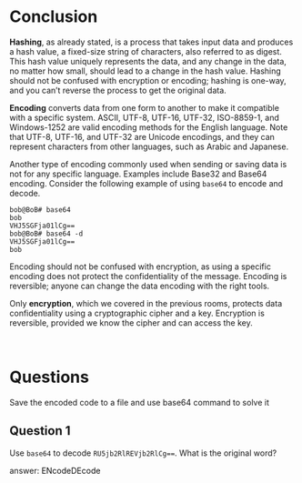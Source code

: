 # Conclusion

**Hashing**, as already stated, is a process that takes input data and produces a hash value, a fixed-size string of characters, also referred to as digest. This hash value uniquely represents the data, and any change in the data, no matter how small, should lead to a change in the hash value. Hashing should not be confused with encryption or encoding; hashing is one-way, and you can’t reverse the process to get the original data.

**Encoding** converts data from one form to another to make it compatible with a specific system. ASCII, UTF-8, UTF-16, UTF-32, ISO-8859-1, and Windows-1252 are valid encoding methods for the English language. Note that UTF-8, UTF-16, and UTF-32 are Unicode encodings, and they can represent characters from other languages, such as Arabic and Japanese.

Another type of encoding commonly used when sending or saving data is not for any specific language. Examples include Base32 and Base64 encoding. Consider the following example of using `base64` to encode and decode.

```shell
bob@BoB# base64
bob
VHJ5SGFja01lCg==
bob@BoB# base64 -d
VHJ5SGFja01lCg==
bob
```

Encoding should not be confused with encryption, as using a specific encoding does not protect the confidentiality of the message. Encoding is reversible; anyone can change the data encoding with the right tools.

Only **encryption**, which we covered in the previous rooms, protects data confidentiality using a cryptographic cipher and a key. Encryption is reversible, provided we know the cipher and can access the key.

&nbsp;

# Questions

Save the encoded code to a file and use base64 command to solve it

## Question 1

Use `base64` to decode `RU5jb2RlREVjb2RlCg==`. What is the original word?

answer: <span style="color: #0e0e0e;">ENcodeDEcode</span>